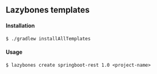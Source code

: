 Lazybones templates
--------------------------

#### Installation

```
$ ./gradlew installAllTemplates
```

#### Usage

```
$ lazybones create springboot-rest 1.0 <project-name>
```
